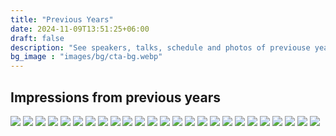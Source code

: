 ```yaml
---
title: "Previous Years"
date: 2024-11-09T13:51:25+06:00
draft: false
description: "See speakers, talks, schedule and photos of previouse years of the ecoCompute conference"
bg_image : "images/bg/cta-bg.webp"
---
```


## Impressions from previous years

<a href="/images/previous-years/2024/630A6645.jpg"><img loading="lazy" class="conference-image" srcset="/images/previous-years/2024/630A6645-600.jpg 2x,/images/previous-years/2024/630A6645.jpg-300 1x" src="/images/previous-years/2024/630A6645-300.jpg"></a>
<a href="/images/previous-years/2024/630A6722.jpg"><img loading="lazy" class="conference-image" srcset="/images/previous-years/2024/630A6722-600.jpg 2x, /images/previous-years/2024/630A6722-300.jpg 1x" src="/images/previous-years/2024/630A6722-300.jpg"></a>
<a href="/images/previous-years/2024/630A6746.jpg"><img loading="lazy" class="conference-image" srcset="/images/previous-years/2024/630A6746-600.jpg 2x, /images/previous-years/2024/630A6746-300.jpg 1x" src="/images/previous-years/2024/630A6746-300.jpg"></a>
<a href="/images/previous-years/2024/630A6756.jpg"><img loading="lazy" class="conference-image" srcset="/images/previous-years/2024/630A6756-600.jpg 2x, /images/previous-years/2024/630A6756-300.jpg 1x" src="/images/previous-years/2024/630A6756-300.jpg"></a>
<a href="/images/previous-years/2024/630A6757.jpg"><img loading="lazy" class="conference-image" srcset="/images/previous-years/2024/630A6757-600.jpg 2x, /images/previous-years/2024/630A6757-300.jpg 1x" src="/images/previous-years/2024/630A6757-300.jpg"></a>
<a href="/images/previous-years/2024/DSC_0804.JPG"><img loading="lazy" class="conference-image" srcset="/images/previous-years/2024/DSC_0804-600.JPG 2x, /images/previous-years/2024/DSC_0804-300.JPG 1x" src="/images/previous-years/2024/DSC_0804-300.JPG"></a>
<a href="/images/previous-years/2024/DSC_0832.JPG"><img loading="lazy" class="conference-image" srcset="/images/previous-years/2024/DSC_0832-600.JPG 2x, /images/previous-years/2024/DSC_0832-300.JPG 1x" src="/images/previous-years/2024/DSC_0832-300.JPG"></a>
<a href="/images/previous-years/2024/DSC_0842.JPG"><img loading="lazy" class="conference-image" srcset="/images/previous-years/2024/DSC_0842-600.JPG 2x, /images/previous-years/2024/DSC_0842-300.JPG 1x" src="/images/previous-years/2024/DSC_0842-300.JPG"></a>
<a href="/images/previous-years/2024/DSC_0845.JPG"><img loading="lazy" class="conference-image" srcset="/images/previous-years/2024/DSC_0845-600.JPG 2x, /images/previous-years/2024/DSC_0845-300.JPG 1x" src="/images/previous-years/2024/DSC_0845-300.JPG"></a>
<a href="/images/previous-years/2024/DSC_0856.JPG"><img loading="lazy" class="conference-image" srcset="/images/previous-years/2024/DSC_0856-600.JPG 2x, /images/previous-years/2024/DSC_0856-300.JPG 1x" src="/images/previous-years/2024/DSC_0856-300.JPG"></a>
<a href="/images/previous-years/2024/DSC_0862.JPG"><img loading="lazy" class="conference-image" srcset="/images/previous-years/2024/DSC_0862-600.JPG 2x, /images/previous-years/2024/DSC_0862-300.JPG 1x" src="/images/previous-years/2024/DSC_0862-300.JPG"></a>
<a href="/images/previous-years/2024/DSC_0869.JPG"><img loading="lazy" class="conference-image" srcset="/images/previous-years/2024/DSC_0869-600.JPG 2x, /images/previous-years/2024/DSC_0869-300.JPG 1x" src="/images/previous-years/2024/DSC_0869-300.JPG"></a>
<a href="/images/previous-years/2024/DSC_0885.JPG"><img loading="lazy" class="conference-image" srcset="/images/previous-years/2024/DSC_0885-600.JPG 2x, /images/previous-years/2024/DSC_0885-300.JPG 1x" src="/images/previous-years/2024/DSC_0885-300.JPG"></a>
<a href="/images/previous-years/2024/DSC_0896.JPG"><img loading="lazy" class="conference-image" srcset="/images/previous-years/2024/DSC_0896-600.JPG 2x, /images/previous-years/2024/DSC_0896-300.JPG 1x" src="/images/previous-years/2024/DSC_0896-300.JPG"></a>
<a href="/images/previous-years/2024/DSC_0914.JPG"><img loading="lazy" class="conference-image" srcset="/images/previous-years/2024/DSC_0914-600.JPG 2x, /images/previous-years/2024/DSC_0914-300.JPG 1x" src="/images/previous-years/2024/DSC_0914-300.JPG"></a>
<a href="/images/previous-years/2024/DSC_0955.JPG"><img loading="lazy" class="conference-image" srcset="/images/previous-years/2024/DSC_0955-600.JPG 2x, /images/previous-years/2024/DSC_0955-300.JPG 1x" src="/images/previous-years/2024/DSC_0955-300.JPG"></a>
<a href="/images/previous-years/2024/DSC_0956.JPG"><img loading="lazy" class="conference-image" srcset="/images/previous-years/2024/DSC_0956-600.JPG 2x, /images/previous-years/2024/DSC_0956-300.JPG 1x" src="/images/previous-years/2024/DSC_0956-300.JPG"></a>
<a href="/images/previous-years/2024/DSC_0967.JPG"><img loading="lazy" class="conference-image" srcset="/images/previous-years/2024/DSC_0967-600.JPG 2x, /images/previous-years/2024/DSC_0967-300.JPG 1x" src="/images/previous-years/2024/DSC_0967-300.JPG"></a>
<a href="/images/previous-years/2024/DSC_0968.JPG"><img loading="lazy" class="conference-image" srcset="/images/previous-years/2024/DSC_0968-600.JPG 2x, /images/previous-years/2024/DSC_0968-300.JPG 1x" src="/images/previous-years/2024/DSC_0968-300.JPG"></a>
<a href="/images/previous-years/2024/DSC_0980.JPG"><img loading="lazy" class="conference-image" srcset="/images/previous-years/2024/DSC_0980-600.JPG 2x, /images/previous-years/2024/DSC_0980-300.JPG 1x" src="/images/previous-years/2024/DSC_0980-300.JPG"></a>
<a href="/images/previous-years/2024/DSC_333333.png"><img loading="lazy" class="conference-image" srcset="/images/previous-years/2024/DSC_333333-600.png 2x, /images/previous-years/2024/DSC_333333-300.png 1x" src="/images/previous-years/2024/DSC_333333-300.png"></a>
<a href="/images/previous-years/2024/IMG_20240425_094031.jpg"><img loading="lazy" class="conference-image" srcset="/images/previous-years/2024/IMG_20240425_094031-600.jpg 2x, /images/previous-years/2024/IMG_20240425_094031-300.jpg 1x" src="/images/previous-years/2024/IMG_20240425_094031-300.jpg"></a>
<a href="/images/previous-years/2024/IMG_20240425_094118.jpg"><img loading="lazy" class="conference-image" srcset="/images/previous-years/2024/IMG_20240425_094118-600.jpg 2x, /images/previous-years/2024/IMG_20240425_094118-300.jpg 1x" src="/images/previous-years/2024/IMG_20240425_094118-300.jpg"></a>
<a href="/images/previous-years/2024/PXL_20240425_062158631.jpg"><img loading="lazy" class="conference-image" srcset="/images/previous-years/2024/PXL_20240425_062158631-600.jpg 2x, /images/previous-years/2024/PXL_20240425_062158631-300.jpg 1x" src="/images/previous-years/2024/PXL_20240425_062158631-300.jpg"></a>
<a href="/images/previous-years/2024/PXL_20240425_123259410.jpg"><img loading="lazy" class="conference-image" srcset="/images/previous-years/2024/PXL_20240425_123259410-600.jpg 2x, /images/previous-years/2024/PXL_20240425_123259410-300.jpg 1x" src="/images/previous-years</a>-300/2024/PXL_20240425_123259410.jpg">